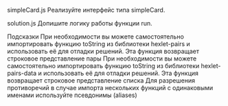 simpleCard.js
Реализуйте интерфейс типа simpleCard.

solution.js
Допишите логику работы функции run.

Подсказки
При необходимости вы можете самостоятельно импортировать функцию toString из библиотеки hexlet-pairs и использовать её для отладки решений. Эта функция возвращает строковое представление пары
При необходимости вы можете самостоятельно импортировать функцию toString из библиотеки hexlet-pairs-data и использовать её для отладки решений. Эта функция возвращает строковое представление списка
Для разрешения противоречий в случае импорта нескольких функций с одинаковыми именами используйте псевдонимы (aliases)